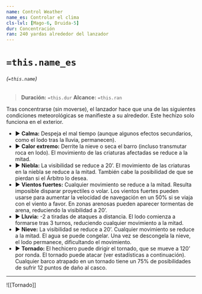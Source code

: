 ```yaml
---
name: Control Weather
name_es: Controlar el clima
cls-lvl: [Mago-6, Druida-5]
dur: Concentración
ran: 240 yardas alrededor del lanzador
---
```

# `=this.name_es`
###### (`=this.name`)

>**Duración:** `=this.dur`
>**Alcance:** `=this.ran`

Tras concentrarse (sin moverse), el lanzador hace que una de las siguientes condiciones meteorológicas se manifieste a su alrededor. Este hechizo solo funciona en el exterior. 
- ▶ **Calma:** Despeja el mal tiempo (aunque algunos efectos secundarios, como el lodo tras la lluvia, permanecen).
- ▶ **Calor extremo:** Derrite la nieve o seca el barro (incluso transmutar roca en lodo). El movimiento de las criaturas afectadas se reduce a la mitad. 
- ▶ **Niebla:** La visibilidad se reduce a 20’. El movimiento de las criaturas en la niebla se reduce a la mitad. También cabe la posibilidad de que se pierdan si el Árbitro lo desea.
- ▶ **Vientos fuertes:** Cualquier movimiento se reduce a la mitad. Resulta imposible disparar proyectiles o volar. Los vientos fuertes pueden usarse para aumentar la velocidad de navegación en un 50% si se viaja con el viento a favor. En zonas arenosas pueden aparecer tormentas de arena, reduciendo la visibilidad a 20’. 
- ▶ **Lluvia:** -2 a tiradas de ataques a distancia. El lodo comienza a formarse tras 3 turnos, reduciendo cualquier movimiento a la mitad. 
- ▶ **Nieve:** La visibilidad se reduce a 20’. Cualquier movimiento se reduce a la mitad. El agua se puede congelar. Una vez se descongela la nieve, el lodo permanece, dificultando el movimiento. 
- ▶ **Tornado:** El hechicero puede dirigir el tornado, que se mueve a 120’ por ronda. El tornado puede atacar (ver estadísticas a continuación). Cualquier barco atrapado en un tornado tiene un 75% de posibilidades de sufrir 12 puntos de daño al casco.

---

![[Tornado]]


